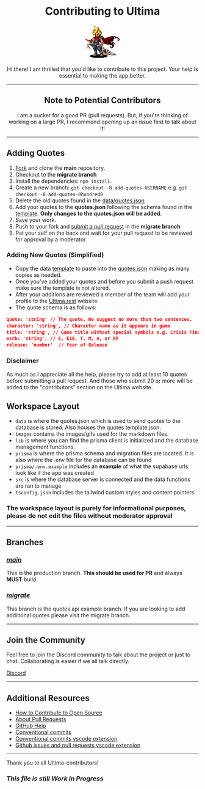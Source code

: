 [fork]: https://github.com/kilgamesh/ultima/fork
[pr]: https://github.com/kilgamesh/ultima/pulls

<h1 align='center'>Contributing to Ultima</h1>

<p align="center">
	<img src="/public/images/cloud-idle.gif" alt="Logo" width="90" height="90">	
</p>

<p align="center">
	Hi there! I am thrilled that you'd like to contribute to this project. Your help is essential to making the app better.
</p>

---

<h2 align='center'>Note to Potential Contributors</h2>

<p align='center'>
	I am a sucker for a good PR (pull requests). But, if you're thinking of working on a large PR, I recommend opening up an issue first to talk about it! 
</p>  

---

## Adding Quotes

1. [Fork][fork] and clone the __main__ repository.
2. Checkout to the __migrate branch__
3. Install the dependencies: `npm install`.
4. Create a new branch: `git checkout -B add-quotes-USERNAME` e.g. `git checkout -B add-quotes-0hundred0`
5. Delete the old quotes found in the [data/quotes.json](data/quotes.json)
6. Add your quotes to the __quotes.json__ following the schema found in the [template](data/template.json). __Only changes to the quotes.json will be added.__
7. Save your work.
8. Push to your fork and [submit a pull request][pr] in the __migrate branch__
9. Pat your self on the back and wait for your pull request to be reviewed for approval by a moderator.  

### Adding New Quotes (Simplified)

- Copy the data [template](./data/template.json) to paste into the [quotes.json](./data/quotes.json) making as many copies as needed.
- Once you've added your quotes and before you submit a push request make sure the template is not altered.
- After your additions are reviewed a member of the team will add your profile to the [Ultima.rest](https://ultima.rest) website. 
- The quote schema is as follows:

```json
quote: 'string' // The quote. We suggest no more than two sentences.
character: 'string', // Character name as it appears in game
title: 'string', // Game title without special symbols e.g. Crisis Final Fantasy VII
esrb: 'string', // E, E10, T, M, A, or RP
release: 'number'  // Year of Release
```  

### Disclaimer

As much as I appreciate all the help, please try to add at least 10 quotes before submitting a pull request. And those who submit 20 or more will be added to the "contributors" section on the Ultima website.  

## Workspace Layout

- `data` is where the quotes.json which is used to send quotes to the database is stored. Also houses the quotes template.json.
- `images` contains the images/gifs used for the markdown files.
- `lib` is where you can find the prisma client is initialized and the database management functions.
- `prisma` is where the prisma schema and migration files are located. It is also where the .env file for the database can be found
- `prisma/.env.example` includes an __example__ of what the supabase urls look like if the app was created
- `src` is where the database server is connected and the data functions are ran to manage
- `tsconfig.json` includes the tailwind custom styles and content pointers

### The workspace layout is purely for informational purposes, please do not edit the files without moderator approval

---

## Branches

### [*main*](https://github.com/kilgamesh/ultima)

This is the production branch.
__This should be used for PR__ and always __MUST__ build.  

### [*migrate*](https://github.com/kilgamesh/ultima/tree/migrate)

This branch is the quotes api example branch. If you are looking to add additional quotes please visit the migrate branch.

---

## Join the Community

Feel free to join the Discord community to talk about the project or just to chat. Collaborating is easier if we all talk directly.

[Discord](https://discord.gg/3vJvZTP42x)

---

## Additional Resources

- [How to Contribute to Open Source](https://opensource.guide/how-to-contribute/)
- [About Pull Requests](https://help.github.com/articles/about-pull-requests/)
- [GitHub Help](https://help.github.com)
- [Conventional commits](https://www.conventionalcommits.org/en/v1.0.0/)
- [Conventional commits vscode extension](https://marketplace.visualstudio.com/items?itemName=vivaxy.vscode-conventional-commits)
- [Github issues and pull requests vscode extension](https://marketplace.visualstudio.com/items?itemName=GitHub.vscode-pull-request-github)

---

Thank you to all Ultima-contributors!

### *This file is still Work in Progress*
